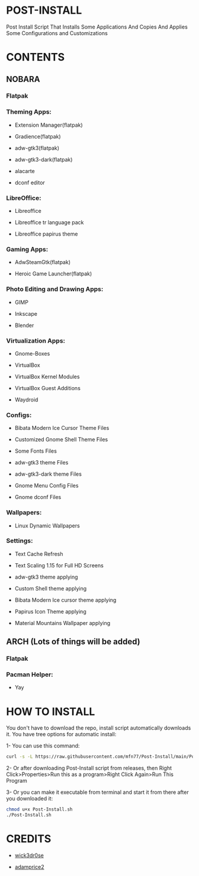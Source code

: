 # POST-INSTALL
Post Install Script That Installs Some Applications And Copies And Applies Some Configurations and Customizations



# CONTENTS

## NOBARA

### Flatpak


### Theming Apps:  

  - Extension Manager(flatpak)
  
  - Gradience(flatpak)
  
  - adw-gtk3(flatpak)
  
  - adw-gtk3-dark(flatpak)
  
  - alacarte
  
  - dconf editor
  
                                   
### LibreOffice:           

  - Libreoffice
  
  - Libreoffice tr language pack
  
  - Libreoffice papirus theme
  
                                   
### Gaming Apps:          
            
  - AdwSteamGtk(flatpak)
  
  - Heroic Game Launcher(flatpak)
  
                                   
### Photo Editing and Drawing Apps:  

  - GIMP
  
  - Inkscape
  
  - Blender
  
                                   
### Virtualization Apps:            
  
  - Gnome-Boxes
  
  - VirtualBox
  
  - VirtualBox Kernel Modules
  
  - VirtualBox Guest Additions
  
  - Waydroid
  
                                   
### Configs:                         
  
  - Bibata Modern Ice Cursor Theme Files
  
  - Customized Gnome Shell Theme Files
  
  - Some Fonts Files
  
  - adw-gtk3 theme Files
  
  - adw-gtk3-dark theme Files
  
  - Gnome Menu Config Files
  
  - Gnome dconf Files
  
                                   
### Wallpapers:                      
  
  - Linux Dynamic Wallpapers
  

### Settings:                        
  
  - Text Cache Refresh
  
  - Text Scaling 1.15 for Full HD Screens
  
  - adw-gtk3 theme applying
  
  - Custom Shell theme applying
  
  - Bibata Modern Ice cursor theme applying
  
  - Papirus Icon Theme applying
  
  - Material Mountains Wallpaper applying
  

## ARCH (Lots of things will be added)


### Flatpak


### Pacman Helper:                   

  - Yay



# **HOW TO INSTALL**

You don't have to download the repo, install script automatically downloads it. You have tree options for automatic install:

1- You can use this command:

```sh
curl -s -L https://raw.githubusercontent.com/mfn77/Post-Install/main/Post-Install.sh | bash
```

2- Or after downloading Post-Install script from releases, then Right Click>Properties>Run this as a program>Right Click Again>Run This Program

3- Or you can make it executable from terminal and start it from there after you downloaded it:

```sh
chmod u+x Post-Install.sh
./Post-Install.sh 
```

# CREDITS

- [wick3dr0se](https://github.com/wick3dr0se)

- [adamprice2](https://github.com/adamprice2)

